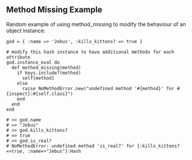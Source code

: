 ## Method Missing Example

Random example of using method_missing to modify the behaviour of an object instance:

    god = { :name => 'Jebus', :kills_kittens? => true }
    
    # modify this hash instance to have additional methods for each attribute
    god.instance_eval do
      def method_missing(method)
        if keys.include?(method)
          self[method]
        else
          raise NoMethodError.new("undefined method '#{method}' for #{inspect}:#{self.class}")
        end
      end
    end
    
    # >> god.name
    # => "Jebus"
    # >> god.kills_kittens?
    # => true
    # >> god.is_real?
    # NoMethodError: undefined method 'is_real?' for {:kills_kittens?=>true, :name=>"Jebus"}:Hash
